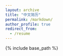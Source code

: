 ```yaml
---
layout: archive
title: "中文简历"
permalink: /markdown/
author_profile: true
redirect_from:
  - /resume
---
```


{% include base_path %}
